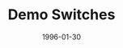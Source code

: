 ---
slug: "demo-switches"
title: "Demo Switches"
authors: 
    - "B Crosby"
date: 1996-01-30
filename: "switches.zip"
component_type: "bm"
cover:
description: "Switch textures found in the Dark Forces demo."
---
